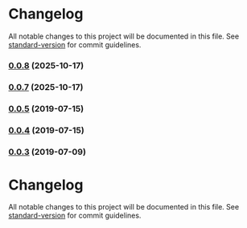 # Changelog

All notable changes to this project will be documented in this file. See [standard-version](https://github.com/conventional-changelog/standard-version) for commit guidelines.

### [0.0.8](https://github.com/acidspud/step-promise-looper/compare/v0.0.7...v0.0.8) (2025-10-17)

### [0.0.7](https://github.com/acidspud/step-promise-looper/compare/v0.0.5...v0.0.7) (2025-10-17)

### [0.0.5](https://github.com/acidspud/step-promise-looper/compare/v0.0.4...v0.0.5) (2019-07-15)



### [0.0.4](https://github.com/acidspud/step-promise-looper/compare/v0.0.3...v0.0.4) (2019-07-15)



### [0.0.3](https://github.com/acidspud/step-promise-looper/compare/v0.0.2...v0.0.3) (2019-07-09)



# Changelog

All notable changes to this project will be documented in this file. See [standard-version](https://github.com/conventional-changelog/standard-version) for commit guidelines.
